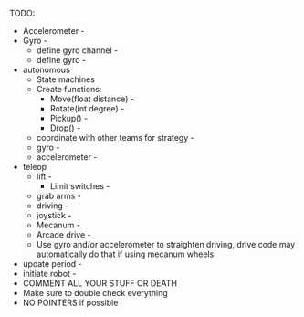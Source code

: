 TODO:
* Accelerometer -
* Gyro -
   * define gyro channel -
   * define gyro -
* autonomous
   * State machines
   * Create functions:
      * Move(float distance) -
      * Rotate(int degree) -
      * Pickup() -
      * Drop() -
   * coordinate with other teams for strategy -
   * gyro -
   * accelerometer -
* teleop
   * lift -
      * Limit switches -
   * grab arms -
   * driving -
   * joystick -
   * Mecanum -
   * Arcade drive -
   * Use gyro and/or accelerometer to straighten driving, drive code may automatically do that if using mecanum wheels
* update period -
* initiate robot -
* COMMENT ALL YOUR STUFF OR DEATH
* Make sure to double check everything
* NO POINTERS if possible
